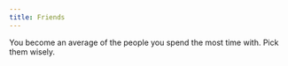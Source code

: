 ```yaml
---
title: Friends
---
```


You become an average of the people you spend the most time with.
Pick them wisely.
